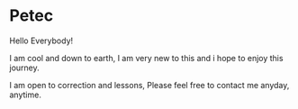 # Petec
Hello Everybody!

I am cool and down to earth, I am very new to this and i hope to enjoy this journey. 

I am open to correction and lessons, Please feel free to contact me anyday, anytime. 
